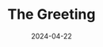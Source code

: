 ---
# ref: https://github.com/HugoBlox/theme-landing-page/blob/531439aa3ffcb8caebcf88b7715f8a216e117467/content/_index.md?plain=1
# ref for icons: https://icones.js.org/collection/heroicons
title: 'The Greeting'
date: 2024-04-22
type: landing

design:
  # Default section spacing
  spacing: "6rem"

sections:
  - block: hero
    content:
      title: |
        Greetings, Connections, Trust: Empowered by Blockchain
      text: |
        A decentralized protocol that leverages blockchain technology to revolutionize 
        the way we connect and communicate in the digital age. By enabling secure, seamless, 
        and meaningful interactions, we aim to create a stress-free communication environment 
        and foster genuine human connections.
    design:
      spacing:
        padding: [0, 0, 0, 0]
        margin: [0, 0, 0, 0]
      # For full-screen, add `min-h-screen` below
      css_class: "dark"
      background:
        color: "navy"
        image:
          # Add your image background to `assets/media/`.
          filename: bg-triangles.svg
          filters:
            brightness: 0.7
  - block: features
    id: features
    content:
      title: Why The Greeting?
      text: Revolutionizing human connections through blockchain technology 🙌
      items:
        - name: Secure and Private
          icon: lock-closed
          description: Ensure the privacy and security of your interactions with decentralized technology.
        - name: Seamless Experience
          icon: bolt
          description: Enjoy a smooth and intuitive user experience with our innovative UI/UX design.
        - name: Meaningful Connections
          icon: arrow-path-rounded-square
          description: Foster authentic and purposeful relationships through our platform.
        - name: Data Empowerment
          icon: chart-bar
          description: Organizers can measure the effectiveness of the event and make continuous improvements by leveraging the collected greeting data
        - name: Community-Driven
          icon: users
          description: Be part of a passionate community that values genuine human connections.
        - name: Heartful Reputation
          icon: star
          description: Build your trustworthy online presence with our unique heartful reputation score.
  - block: cta-image-paragraph
    id: solutions
    content:
      items:
        - title: The Greeting for Meetup
          text: Transforming face-to-face networking events
          feature_icon: calendar
          features:
          - Register your interests beforehand and easily identify potential conversation partners using your smartphone's lock screen during the event.
          - Record the fact and degree of each greeting through the app, allowing participants to efficiently find the right people to connect with.
          - Organizers can measure the effectiveness of the event and make continuous improvements by leveraging the collected greeting data.
          # Upload image to `assets/media/` and reference the filename here
          image: build-website.png
          button:
            text: To Be Announced
            url: "#" #/meetup/
      
        - title: Join Our Community
          text: Collaborate, share ideas, and help shape the future of The Greeting
          feature_icon: bolt
          features:
          - "Engage with like-minded individuals"
          - "Contribute to the development of The Greeting protocol"
          - "Stay updated on the latest news and events"
          # Upload image to `assets/media/` and reference the filename here
          image: coffee.jpg
          button:
            text: To Be Announced
            url: "#" #https://community.greeting.network/
    design:
      # Section background color (CSS class)
      css_class: "bg-gray-100 dark:bg-gray-900"
---